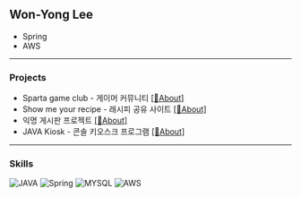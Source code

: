 ## Won-Yong Lee
* Spring
* AWS

---

### Projects  
- Sparta game club - 게이머 커뮤니티 [[🔗About]](https://github.com/japgo/spring_portfolio/blob/master/sparta_game_club.md)  
- Show me your recipe - 래시피 공유 사이트 [[🔗About]](https://github.com/japgo/spring_study/tree/master/ShowMeYourRecipe)   
- 익명 게시판 프로젝트 [[🔗About]](https://github.com/japgo/spring_study/tree/master/BackOffice/BackOffice)  
- JAVA Kiosk - 콘솔 키오스크 프로그램 [[🔗About]](https://github.com/japgo/console_kiosk)  

---

### Skills  
![JAVA](https://img.shields.io/badge/java-brown.svg?style=for-the-badge&logo=openjdk&logoColor=white)
![Spring](https://img.shields.io/badge/spring-darkgreen.svg?style=for-the-badge&logo=spring&logoColor=white)
![MYSQL](https://img.shields.io/badge/mysql-blue.svg?style=for-the-badge&logo=mysql&logoColor=white)
![AWS](https://img.shields.io/badge/aws-orange.svg?style=for-the-badge&logo=amazon&logoColor=white)
